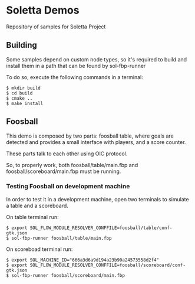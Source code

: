 # Soletta Demos

Repository of samples for Soletta Project

## Building

Some samples depend on custom node types, so it's required to build
and install them in a path that can be found by sol-fbp-runner

To do so, execute the following commands in a terminal:

    $ mkdir build
    $ cd build
    $ cmake ..
    $ make install

## Foosball

This demo is composed by two parts: foosball table, where goals are detected
and provides a small interface with players, and a score counter.

These parts talk to each other using OIC protocol.

So, to properly work, both foosball/table/main.fbp and
foosball/scoreboard/main.fbp must be running.

### Testing Foosball on development machine

In order to test it in a development machine, open two terminals to
simulate a table and a scoreboard.

On table terminal run:

    $ export SOL_FLOW_MODULE_RESOLVER_CONFFILE=foosball/table/conf-gtk.json
    $ sol-fbp-runner foosball/table/main.fbp

On scoreboad terminal run:

    $ export SOL_MACHINE_ID="666a3d6a9d194a23b90a24573558d2f4"
    $ export SOL_FLOW_MODULE_RESOLVER_CONFFILE=foosball/scoreboard/conf-gtk.json
    $ sol-fbp-runner foosball/scoreboard/main.fbp
